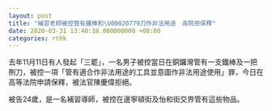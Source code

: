 ```yaml
---
layout: post
title: "補習老師被控管有鐵棒和\U00020779刀作非法用途　高院拒保釋"
date: 2020-03-31 13:40:18.000000000 +08:00
categories: rthk
---
```


去年11月11日有人發起「三罷」，一名男子被控當日在銅鑼灣管有一支鐵棒及一把𠝹刀，被控一項「管有適合作非法用途的工具並意圖作非法用途使用」罪，今日在高等法院申請保釋，被法官陳慶偉拒絕。

被告24歲，是一名補習導師，被控在邊寧頓街及怡和街交界管有這些物品。
